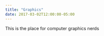 ```yaml
---
title: "Graphics"
date: 2017-03-02T12:00:00-05:00
---
```

This is the place for computer graphics nerds